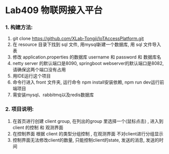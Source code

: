 # Lab409 物联网接入平台

### 1. 构建方法: 

1. git clone https://github.com/XLab-Tongji/IoTAccessPlatform.git
2. 在 resource 目录下找到 sql 文件, 用mysql新建一个数据库, 用 sql 文件导入表 
3. 修改 application.properties 的数据库 username 和 password 和 数据库名
4. netty server 的默认端口是8090, springboot webserver的默认端口是8082, 请确保这两个端口没有占用
5. 用IDE运行这个项目
6. 命令行进入 front 文件夹, 运行命令 npm install安装依赖, npm run dev运行前端项目
7. 需安装mysql、rabbitmq以及redis数据库



### 2. 项目说明: 

1. 在首页进行创建 client group,  在列出的group 里选择一个(鼠标点击) , 进入到 client 的控制 和 观测界面
2. 在控制界面 根据 client 的类型分组控制 , 在观测界面 不对client进行分组显示
3. 控制界面无法修改client的数量, 只能控制client的state, 发送的消息, 发送的时间







